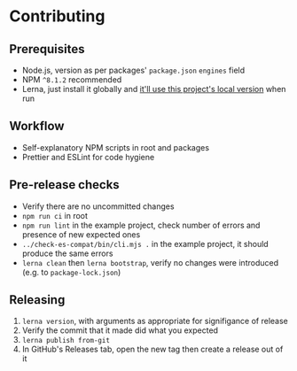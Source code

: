 # Contributing

## Prerequisites

- Node.js, version as per packages' `package.json` `engines` field
- NPM `^8.1.2` recommended
- Lerna, just install it globally and [it'll use this project's local version](https://github.com/lerna/lerna/pull/1122) when run

## Workflow

- Self-explanatory NPM scripts in root and packages
- Prettier and ESLint for code hygiene

## Pre-release checks

- Verify there are no uncommitted changes
- `npm run ci` in root
- `npm run lint` in the example project, check number of errors and presence of new expected ones
- `../check-es-compat/bin/cli.mjs .` in the example project, it should produce the same errors
- `lerna clean` then `lerna bootstrap`, verify no changes were introduced (e.g. to `package-lock.json`)

## Releasing

1. `lerna version`, with arguments as appropriate for signifigance of release
1. Verify the commit that it made did what you expected
1. `lerna publish from-git`
1. In GitHub's Releases tab, open the new tag then create a release out of it

